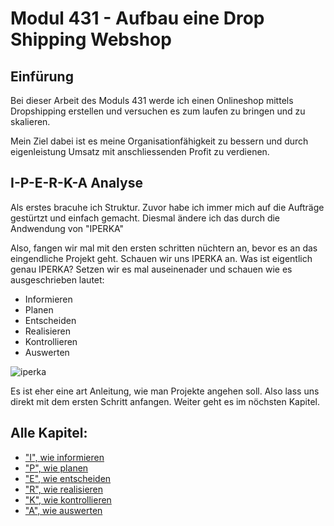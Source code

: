 # Modul 431 - Aufbau eine Drop Shipping Webshop
## Einfürung
Bei dieser Arbeit des Moduls 431 werde ich einen Onlineshop mittels Dropshipping erstellen und versuchen es zum laufen zu bringen und zu skalieren.

Mein Ziel dabei ist es meine Organisationfähigkeit zu bessern und durch eigenleistung Umsatz mit anschliessenden Profit zu verdienen.
## I-P-E-R-K-A Analyse
Als erstes bracuhe ich Struktur. Zuvor habe ich immer mich auf die Aufträge gestürtzt und einfach gemacht. Diesmal ändere ich das durch die Andwendung von "IPERKA"

Also, fangen wir mal mit den ersten schritten nüchtern an, bevor es an das eingendliche Projekt geht. Schauen wir uns IPERKA an. Was ist eigentlich genau IPERKA? Setzen wir es mal auseinenader und schauen wie es ausgeschrieben lautet:

- Informieren
- Planen
- Entscheiden
- Realisieren
- Kontrollieren
- Auswerten

![iperka](https://user-images.githubusercontent.com/90186208/170206560-7257ede7-3600-4169-b6da-77c2a3b75b34.jpg)

Es ist eher eine art Anleitung, wie man Projekte angehen soll. Also lass uns direkt mit dem ersten Schritt anfangen. Weiter geht es im nöchsten Kapitel.

## Alle Kapitel:


- ["I", wie informieren](https://github.com/silvioTBZ/M431/blob/main/Informieren-P-E-R-K-A.md)
- ["P", wie planen](https://github.com/silvioTBZ/M431/blob/main/I-Planen-E-R-K-A.md)
- ["E", wie entscheiden](https://github.com/silvioTBZ/M431/blob/main/I-P-Entscheiden-R-K-A.md)
- ["R", wie realisieren](https://github.com/silvioTBZ/M431/blob/main/I-P-E-Realisieren-K-A.md)
- ["K", wie kontrollieren](https://github.com/silvioTBZ/M431/blob/main/I-P-E-R-Kontrollieren-A.md)
- ["A", wie auswerten](https://github.com/silvioTBZ/M431/blob/main/I-P-E-R-K-Auswerten.MD)
